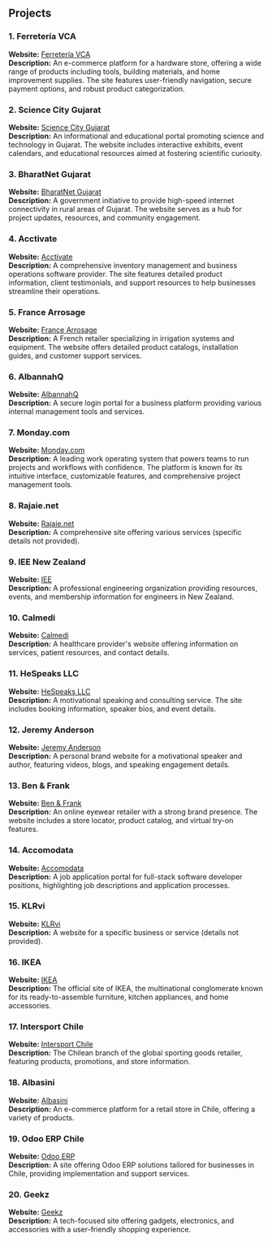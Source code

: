 ## **Projects**

### **1. Ferretería VCA**
**Website:** [Ferretería VCA](https://ferreteriavca.cl/)  
**Description:** An e-commerce platform for a hardware store, offering a wide range of products including tools, building materials, and home improvement supplies. The site features user-friendly navigation, secure payment options, and robust product categorization.

### **2. Science City Gujarat**
**Website:** [Science City Gujarat](https://sciencecity.gujarat.gov.in)  
**Description:** An informational and educational portal promoting science and technology in Gujarat. The website includes interactive exhibits, event calendars, and educational resources aimed at fostering scientific curiosity.

### **3. BharatNet Gujarat**
**Website:** [BharatNet Gujarat](https://bharatnet.gujarat.gov.in)  
**Description:** A government initiative to provide high-speed internet connectivity in rural areas of Gujarat. The website serves as a hub for project updates, resources, and community engagement.

### **4. Acctivate**
**Website:** [Acctivate](https://acctivate.com)  
**Description:** A comprehensive inventory management and business operations software provider. The site features detailed product information, client testimonials, and support resources to help businesses streamline their operations.

### **5. France Arrosage**
**Website:** [France Arrosage](https://france-arrosage.fr/fr/)  
**Description:** A French retailer specializing in irrigation systems and equipment. The website offers detailed product catalogs, installation guides, and customer support services.

### **6. AlbannahQ**
**Website:** [AlbannahQ](http://albannahq.fortiddns.com:8079/web/login)  
**Description:** A secure login portal for a business platform providing various internal management tools and services.

### **7. Monday.com**
**Website:** [Monday.com](https://monday.com)  
**Description:** A leading work operating system that powers teams to run projects and workflows with confidence. The platform is known for its intuitive interface, customizable features, and comprehensive project management tools.

### **8. Rajaie.net**
**Website:** [Rajaie.net](http://www.rajaie.net)  
**Description:** A comprehensive site offering various services (specific details not provided).

### **9. IEE New Zealand**
**Website:** [IEE](https://www.iee.nz/)  
**Description:** A professional engineering organization providing resources, events, and membership information for engineers in New Zealand.

### **10. Calmedi**
**Website:** [Calmedi](https://www.calmedi.com/)  
**Description:** A healthcare provider's website offering information on services, patient resources, and contact details.

### **11. HeSpeaks LLC**
**Website:** [HeSpeaks LLC](https://darrick-lamar-hespeaks-llc.odoo.com)  
**Description:** A motivational speaking and consulting service. The site includes booking information, speaker bios, and event details.

### **12. Jeremy Anderson**
**Website:** [Jeremy Anderson](http://jeremyanderson.com)  
**Description:** A personal brand website for a motivational speaker and author, featuring videos, blogs, and speaking engagement details.

### **13. Ben & Frank**
**Website:** [Ben & Frank](https://www.benandfrank.com/stores)  
**Description:** An online eyewear retailer with a strong brand presence. The website includes a store locator, product catalog, and virtual try-on features.

### **14. Accomodata**
**Website:** [Accomodata](https://www.accomodata.be/en_US/jobs/apply/fullstack-software-developer-odoo-2)  
**Description:** A job application portal for full-stack software developer positions, highlighting job descriptions and application processes.

### **15. KLRvi**
**Website:** [KLRvi](http://www.KLRvi.com)  
**Description:** A website for a specific business or service (details not provided).

### **16. IKEA**
**Website:** [IKEA](https://www.ikea.com/)  
**Description:** The official site of IKEA, the multinational conglomerate known for its ready-to-assemble furniture, kitchen appliances, and home accessories.

### **17. Intersport Chile**
**Website:** [Intersport Chile](https://intersportchile.com/)  
**Description:** The Chilean branch of the global sporting goods retailer, featuring products, promotions, and store information.

### **18. Albasini**
**Website:** [Albasini](https://albasini.cl/)  
**Description:** An e-commerce platform for a retail store in Chile, offering a variety of products.

### **19. Odoo ERP Chile**
**Website:** [Odoo ERP](https://odooerp.cl/)  
**Description:** A site offering Odoo ERP solutions tailored for businesses in Chile, providing implementation and support services.

### **20. Geekz**
**Website:** [Geekz](https://geekz.cl/)  
**Description:** A tech-focused site offering gadgets, electronics, and accessories with a user-friendly shopping experience.

